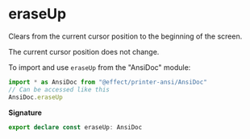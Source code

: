# eraseUp

Clears from the current cursor position to the beginning of the screen.

The current cursor position does not change.

To import and use `eraseUp` from the "AnsiDoc" module:

```ts
import * as AnsiDoc from "@effect/printer-ansi/AnsiDoc"
// Can be accessed like this
AnsiDoc.eraseUp
```

**Signature**

```ts
export declare const eraseUp: AnsiDoc
```
